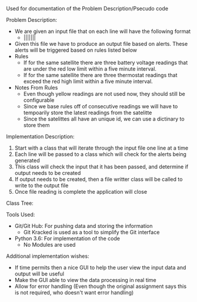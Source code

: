 Used for documentation of the Problem Description/Psecudo code

Problem Description:
- We are given an input file that on each line will have the following format
	- <timestamp>|<satellite-id>|<red-high-limit>|<yellow-high-limit>|<yellow-low-limit>|<red-low-limit>|<raw-value>|<component>
- Given this file we have to produce an output file based on alerts. These alerts will be triggered based on rules listed below
- Rules
	- If for the same satellite there are three battery voltage readings that are under the red low limit within a five minute interval.
	- If for the same satellite there are three thermostat readings that exceed the red high limit within a five minute interval.
- Notes From Rules
	- Even though yellow readings are not used now, they should still be configurable
	- Since we base rules off of consecutive readings we will have to tempoarily store the latest readings from the satelitte
	- Since the satelittes all have an unique id, we can use a dictinary to store them


Implementation Description:
1. Start with a class that will iterate through the input file one line at a time
2. Each line will be passed to a class which will check for the alerts being generated
3. This class will check the input that it has been passed, and determine if output needs to be created
4. If output needs to be created, then a file writter class will be called to write to the output file
5. Once file reading is complete the application will close


Class Tree:



Tools Used:
- Git/Git Hub: For pushing data and storing the information
	- Git Kracked is used as a tool to simplify the Git interface
- Python 3.6: For implementation of the code
	- No Modules are used
	
	
Additional implementation wishes:
- If time permits then a nice GUI to help the user view the input data and output will be useful
- Make the GUI able to view the data processing in real time
- Allow for error handling (Even though the original assignment says this is not required, who doesn't want error handling)
